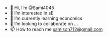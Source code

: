 - 👋 Hi, I’m @Sami4045
- 👀 I’m interested in sE
- 🌱 I’m currently learning economics
- 💞️ I’m looking to collaborate on ...
- 📫 How to reach me samison712@gmail.com 

<!---
Sami4045/Sami4045 is a ✨ special ✨ repository because its `README.md` (this file) appears on your GitHub profile.
You can click the Preview link to take a look at your changes.
--->
